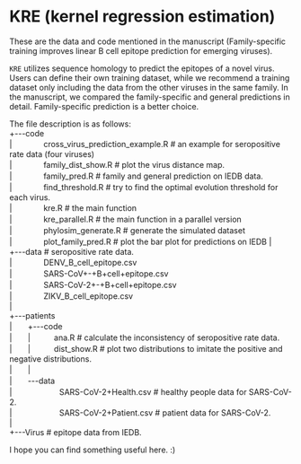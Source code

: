 # KRE (kernel regression estimation)
These are the data and code mentioned in the manuscript (Family-specific training improves linear B cell epitope prediction for emerging viruses).

`KRE` utilizes sequence homology to predict the epitopes of a novel virus. Users can define their own training dataset, while we recommend a training dataset only including the data from the other viruses in the same family. In the manuscript, we compared the family-specific and general predictions in detail. Family-specific prediction is a better choice.

The file description is as follows:  
+---code  
|　　　　cross_virus_prediction_example.R # an example for seropositive rate data (four viruses)  
|　　　　family_dist_show.R # plot the virus distance map.  
|　　　　family_pred.R # family and general prediction on IEDB data.  
|　　　　find_threshold.R # try to find the optimal evolution threshold for each virus.  
|　　　　kre.R # the main function  
|　　　　kre_parallel.R # the main function in a parallel version  
|　　　　phylosim_generate.R # generate the simulated dataset  
|　　　　plot_family_pred.R # plot the bar plot for predictions on IEDB
|  
+---data # seropositive rate data.  
|　　　　DENV_B_cell_epitope.csv   
|　　　　SARS-CoV+-+B+cell+epitope.csv    
|　　　　SARS-CoV-2+-+B+cell+epitope.csv   
|　　　　ZIKV_B_cell_epitope.csv   
|  
+---patients   
|　　+---code  
|　　|　　　ana.R # calculate the inconsistency of seropositive rate data.  
|　　|　　　dist_show.R # plot two distributions to imitate the positive and negative distributions.   
|　　|       
|　　\---data  
|　　　　　　SARS-CoV-2+Health.csv # healthy people data for SARS-CoV-2.  
|　　　　　　SARS-CoV-2+Patient.csv # patient data for SARS-CoV-2.  
|  
+---Virus # epitope data from IEDB.  

I hope you can find something useful here. :)
